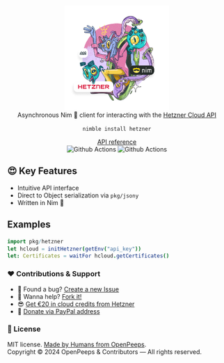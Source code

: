 <p align="center">
  <img src="https://github.com/openpeeps/hetzner-nim/blob/main/.github/hetzner.png" width="240px" height="240px"><br>
  Asynchronous Nim 👑 client for interacting with the <a href="https://docs.hetzner.cloud/#overview">Hetzner Cloud API</a>
</p>

<p align="center">
  <code>nimble install hetzner</code>
</p>

<p align="center">
  <a href="https://github.com/">API reference</a><br>
  <img src="https://github.com/openpeeps/hetzner-nim/workflows/test/badge.svg" alt="Github Actions">  <img src="https://github.com/openpeeps/pistachio/hetzner-nim/docs/badge.svg" alt="Github Actions">
</p>

## 😍 Key Features
- Intuitive API interface
- Direct to Object serialization via `pkg/jsony`
- Written in Nim 👑

## Examples
```nim
import pkg/hetzner
let hcloud = initHetzner(getEnv("api_key"))
let: Certificates = waitFor hcloud.getCertificates()
```

### ❤ Contributions & Support
- 🐛 Found a bug? [Create a new Issue](https://github.com/openpeeps/hetzner-nim/issues)
- 👋 Wanna help? [Fork it!](https://github.com/openpeeps/hetzner-nim/fork)
- 😎 [Get €20 in cloud credits from Hetzner](https://hetzner.cloud/?ref=Hm0mYGM9NxZ4)
- 🥰 [Donate via PayPal address](https://www.paypal.com/donate/?hosted_button_id=RJK3ZTDWPL55C)

### 🎩 License
MIT license. [Made by Humans from OpenPeeps](https://github.com/openpeeps).<br>
Copyright &copy; 2024 OpenPeeps & Contributors &mdash; All rights reserved.
